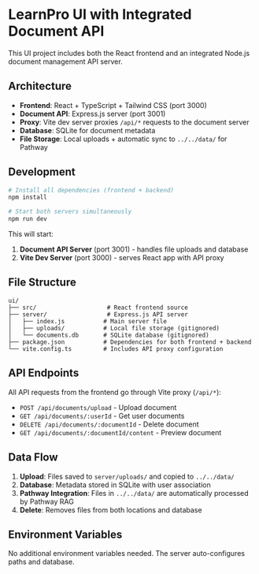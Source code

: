 # LearnPro UI with Integrated Document API

This UI project includes both the React frontend and an integrated Node.js document management API server.

## Architecture

- **Frontend**: React + TypeScript + Tailwind CSS (port 3000)
- **Document API**: Express.js server (port 3001)
- **Proxy**: Vite dev server proxies `/api/*` requests to the document server
- **Database**: SQLite for document metadata
- **File Storage**: Local uploads + automatic sync to `../../data/` for Pathway

## Development

```bash
# Install all dependencies (frontend + backend)
npm install

# Start both servers simultaneously
npm run dev
```

This will start:
1. **Document API Server** (port 3001) - handles file uploads and database
2. **Vite Dev Server** (port 3000) - serves React app with API proxy

## File Structure

```
ui/
├── src/                    # React frontend source
├── server/                 # Express.js API server
│   ├── index.js           # Main server file
│   ├── uploads/           # Local file storage (gitignored)
│   └── documents.db       # SQLite database (gitignored)
├── package.json           # Dependencies for both frontend + backend
└── vite.config.ts         # Includes API proxy configuration
```

## API Endpoints

All API requests from the frontend go through Vite proxy (`/api/*`):

- `POST /api/documents/upload` - Upload document
- `GET /api/documents/:userId` - Get user documents
- `DELETE /api/documents/:documentId` - Delete document
- `GET /api/documents/:documentId/content` - Preview document

## Data Flow

1. **Upload**: Files saved to `server/uploads/` and copied to `../../data/`
2. **Database**: Metadata stored in SQLite with user association
3. **Pathway Integration**: Files in `../../data/` are automatically processed by Pathway RAG
4. **Delete**: Removes files from both locations and database

## Environment Variables

No additional environment variables needed. The server auto-configures paths and database.